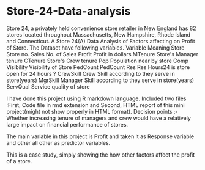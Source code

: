# Store-24-Data-analysis
Store 24, a privately held convenience store retailer in New England has 82 stores located throughout Massachusetts, New Hampshire, Rhode Island and Connecticut.
A Store 24(A) Data Analysis of Factors affecting on Profit of Store.
The Dataset have following variables.
Variable     Meaning
Store           Store no.
Sales           No. of Sales
Profit          Profit in dollars
MTenure         Store's Manager tenure
CTenure         Store's Crew tenure
Pop             Population near by store
Comp            
Visibility      Visibility of Store
PedCount        PedCount
Res             Res
Hours24         is store open for 24 hours ?
CrewSkill       Crew Skill according to they serve in store(years)
MgrSkill        Manager Skill according to they serve in store(years) 
ServQual        Service quality of store

I have done this project using R markdown language.
Included two files :First, Code file in rmd extension and Second, HTML report of this mini project(might not show properly in HTML format).
Decision points :- 
Whether increasing tenure of managers and crew would have a relatively large impact on financial performance of stores.

The main variable in this project is Profit and taken it as Response variable and other all other as predictor variables.

This is a case study, simply showing the how other factors affect the profit of a store.

